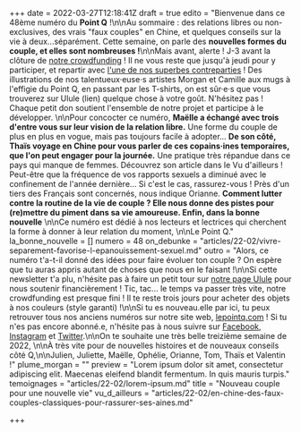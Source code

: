 +++
date = 2022-03-27T12:18:41Z
draft = true
edito = "Bienvenue dans ce 48ème numéro du **Point Q** !\n\nAu sommaire : des relations libres ou non-exclusives, des vrais \"faux couples\" en Chine, et quelques conseils sur la vie à deux...séparément. Cette semaine, on parle des **nouvelles formes du couple, et elles sont nombreuses !**\n\nMais avant, alerte ! J-3 avant la clôture de [notre crowdfunding](https://fr.ulule.com/le-point-q/) ! Il ne vous reste que jusqu'à jeudi pour y participer, et repartir avec [l'une de nos superbes contreparties](https://fr.ulule.com/le-point-q/#rewards/) ! Des illustrations de nos talentueux·euse⋅s artistes Morgan et Camille aux mugs à l'effigie du Point Q, en passant par les T-shirts, on est sûr·e·s que vous trouverez sur Ulule (lien) quelque chose à votre goût. N'hésitez pas ! Chaque petit don soutient l'ensemble de notre projet et participe à le développer. \n\nPour concocter ce numéro, **Maëlle a échangé avec trois d'entre vous sur leur vision de la relation libre.** Une forme du couple de plus en plus en vogue, mais pas toujours facile à adopter... **De son côté, Thaïs voyage en Chine pour vous parler de ces copains·ines temporaires, que l'on peut engager pour la journée.** Une pratique très répandue dans ce pays qui manque de femmes. Découvrez son article dans le Vu d'ailleurs ! Peut-être que la fréquence de vos rapports sexuels a diminué avec le confinement de l'année dernière... Si c'est le cas, rassurez-vous ! Près d'un tiers des Français sont concernés, nous indique Orianne. **Comment lutter contre la routine de la vie de couple ? Elle nous donne des pistes pour (re)mettre du piment dans sa vie amoureuse. Enfin, dans la bonne nouvelle** \n\nCe numéro est dédié à nos lecteurs et lectrices qui cherchent la forme à donner à leur relation du moment, \n\nLe Point Q."
la_bonne_nouvelle = []
numero = 48
on_debunke = "articles/22-02/vivre-separement-favorise-l-epanouissement-sexuel.md"
outro = "Alors, ce numéro t'a-t-il donné des idées pour faire évoluer ton couple ? On espère que tu  auras appris autant de choses que nous en le faisant !\n\nSi cette newsletter t'a plu, n'hésite pas à faire un petit tour sur [notre page Ulule](https://fr.ulule.com/le-point-q/) pour nous soutenir financièrement ! Tic, tac... le temps va passer très vite, notre crowdfunding est presque fini ! Il te reste trois jours pour acheter des objets à nos couleurs (style garanti) !\n\nSi tu es nouveau.elle par ici, tu peux retrouver tous nos anciens numéros sur notre site web, [lepointq.com](https://lepointq.com/) ! Si tu n'es pas encore abonné.e, n'hésite pas à nous suivre sur [Facebook](https://www.facebook.com/lepointq.news), [Instagram](https://www.instagram.com/lepoint.q/) et [Twitter](https://twitter.com/LePointQ).\n\nOn te souhaite une très belle treizième semaine de 2022, \n\nÀ très vite pour de nouvelles histoires et de nouveaux conseils côté Q,\n\nJulien, Juliette, Maëlle, Ophélie, Orianne, Tom, Thaïs et Valentin !"
plume_morgan = ""
preview = "Lorem ipsum dolor sit amet, consectetur adipiscing elit. Maecenas eleifend blandit fermentum. In quis mauris turpis."
temoignages = "articles/22-02/lorem-ipsum.md"
title = "Nouveau couple pour une nouvelle vie"
vu_d_ailleurs = "articles/22-02/en-chine-des-faux-couples-classiques-pour-rassurer-ses-aines.md"

+++
